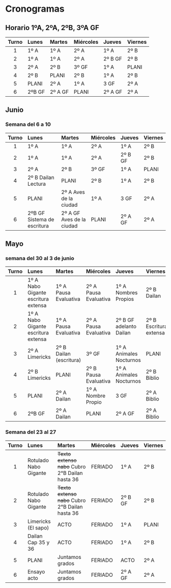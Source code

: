 # Cronogramas

<!-- toc -->


## Horario 1ºA, 2ºA, 2ºB, 3ºA GF

|Turno|Lunes|Martes|Miércoles|Jueves |Viernes  |
|:--:|:-----|:------|:--------|:------|:-------|
|1   |1º A  |1º A   |2º A     |1º A   |2º B    |
|2   |1º A  |1º A   |2º A     |2º B GF|2º B    |
|3   |2º A  |2º B   |3º GF    |1º A   |PLANI   |
|4   |2º B  |PLANI  |2º B     |1º A   |2º B    |
|5   |PLANI |2º A   |1º A     |3 GF   |2º A    |
|6   |2ºB GF|2º A GF|PLANI    |2º A GF| 2º A   |

## Junio

### Semana del 6 a 10
|Turno|Lunes|Martes|Miércoles|Jueves |Viernes  |
|:--:|:-----|:------|:--------|:------|:-------|
|1   |1º A  |1º A   |2º A     |1º A   |2º B    |
|2   |1º A  |1º A   |2º A     |2º B GF|2º B    |
|3   |2º A  |2º B   |3º GF    |1º A   |PLANI   |
|4   |2º B Dailan Lectura  |PLANI  |2º B     |1º A   |2º B    |
|5   |PLANI |2º A Aves de la ciudad   |1º A     |3 GF   |2º A    |
|6   |2ºB GF Sistema de escritura|2º A GF Aves de la ciudad|PLANI    |2º A GF| 2º A   |
## Mayo


### semana del 30 al 3 de junio

|Turno|Lunes|Martes|Miércoles|Jueves |Viernes  |
|:--:|:-----|:------|:--------|:------|:-------|
|1   |1º A Nabo Gigante escritura extensa |1º A Pausa Evaluativa  |2º A Pausa Evaluativa |1º A Nombres Propios  |2º B Dailan   |
|2   |1º A Nabo Gigante escritura extensa |1º A Pausa Evaluativa  |2º A Pausa Evaluativa |2º B GF adelanto Dailan|2º B Escritura extensa   |
|3   |2º A Limericks |2º B Dailan (escritura)   |3º GF    |1º A Animales Nocturnos   |PLANI   |
|4   |2º B Limericks  |PLANI  |2º B Pausa Evaluativa     |1º A Animales Nocturnos  |2º B Biblio   |
|5   |PLANI |2º A Dailan  |1º A Nombre Propio     |3 GF   |2º A Biblio   |
|6   |2ºB GF|2º A Dailan|PLANI    |2º A GF| 2º A Biblio  |

### Semana del 23 al 27



|Turno|Lunes|Martes|Miércoles|Jueves |Viernes  |
|:--:|:-----|:------|:--------|:------|:-------|
|1   |Rotulado Nabo Gigante  |~~Texto extenso nabo~~ Cubro 2°B Dailan hasta 36  |FERIADO     |1º A   |2º B    |
|2   |Rotulado Nabo Gigante  |~~Texto extenso nabo~~ Cubro 2°B Dailan hasta 36   |FERIADO     |2º B GF|2º B    |
|3   |Limericks (El sapo)  |ACTO   |FERIADO    |1º A   |PLANI   |
|4   |Dailan Cap 35 y 36  |ACTO  |FERIADO     |1º A   |2º B    |
|5   |PLANI |Juntamos grados   |FERIADO     |ACTO   |2º A    |
|6   |Ensayo acto|Juntamos grados|FERIADO    |2º A GF| 2º A   |










